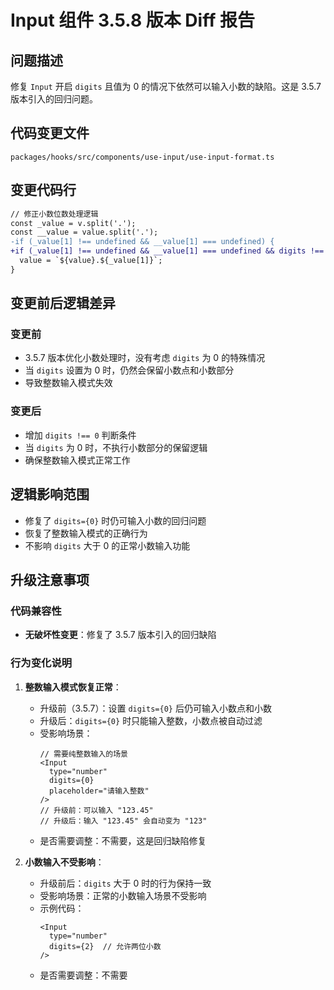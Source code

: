 # Input 组件 3.5.8 版本 Diff 报告

## 问题描述

修复 `Input` 开启 `digits` 且值为 0 的情况下依然可以输入小数的缺陷。这是 3.5.7 版本引入的回归问题。

## 代码变更文件

`packages/hooks/src/components/use-input/use-input-format.ts`

## 变更代码行

```diff
// 修正小数位数处理逻辑
const _value = v.split('.');
const __value = value.split('.');
-if (_value[1] !== undefined && __value[1] === undefined) {
+if (_value[1] !== undefined && __value[1] === undefined && digits !== 0) {
  value = `${value}.${_value[1]}`;
}
```

## 变更前后逻辑差异

### 变更前
- 3.5.7 版本优化小数处理时，没有考虑 `digits` 为 0 的特殊情况
- 当 `digits` 设置为 0 时，仍然会保留小数点和小数部分
- 导致整数输入模式失效

### 变更后
- 增加 `digits !== 0` 判断条件
- 当 `digits` 为 0 时，不执行小数部分的保留逻辑
- 确保整数输入模式正常工作

## 逻辑影响范围
- 修复了 `digits={0}` 时仍可输入小数的回归问题
- 恢复了整数输入模式的正确行为
- 不影响 `digits` 大于 0 的正常小数输入功能

## 升级注意事项

### 代码兼容性
- **无破坏性变更**：修复了 3.5.7 版本引入的回归缺陷

### 行为变化说明

1. **整数输入模式恢复正常**：
   - 升级前（3.5.7）：设置 `digits={0}` 后仍可输入小数点和小数
   - 升级后：`digits={0}` 时只能输入整数，小数点被自动过滤
   - 受影响场景：
     ```tsx
     // 需要纯整数输入的场景
     <Input 
       type="number"
       digits={0}
       placeholder="请输入整数"
     />
     // 升级前：可以输入 "123.45"
     // 升级后：输入 "123.45" 会自动变为 "123"
     ```
   - 是否需要调整：不需要，这是回归缺陷修复

2. **小数输入不受影响**：
   - 升级前后：`digits` 大于 0 时的行为保持一致
   - 受影响场景：正常的小数输入场景不受影响
   - 示例代码：
     ```tsx
     <Input 
       type="number"
       digits={2}  // 允许两位小数
     />
     ```
   - 是否需要调整：不需要